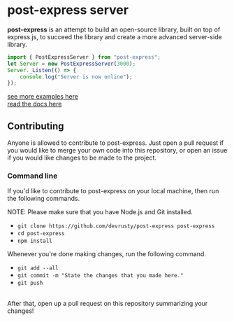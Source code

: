 # post-express server
<b>post-express</b> is an attempt to build an open-source library, built on top of express.js, to succeed the library and create a more advanced server-side library.

```ts
import { PostExpressServer } from "post-express";
let Server = new PostExpressServer(3000);
Server._Listen(() => {
    console.log("Server is now online");
});
```
<a href="/docs/examples">see more examples here</a>
<br>
<a href="/docs">read the docs here</a>

## Contributing
Anyone is allowed to contribute to post-express. Just open a pull request if you would like to merge your own code into this repository, or open an issue if you would like changes to be made to the project.

### Command line
If you'd like to contribute to post-express on your local machine, then run the following commands.

NOTE: Please make sure that you have Node.js and Git installed.

* `git clone https://github.com/devrusty/post-express post-express`
* `cd post-express`
* `npm install`

Whenever you're done making changes, run the following command.
* `git add --all`
* `git commit -m "State the changes that you made here."`
* `git push`
<br>
After that, open up a pull request on this repository summarizing your changes!
